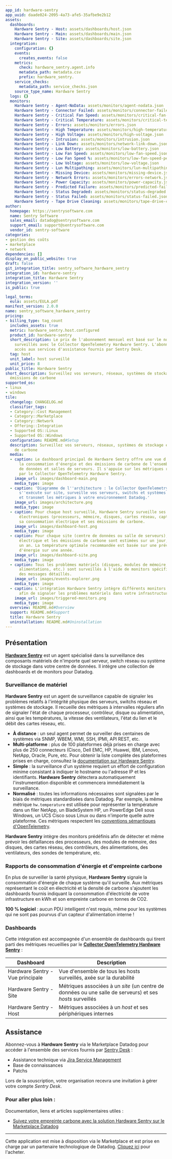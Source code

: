 ```yaml
---
app_id: hardware-sentry
app_uuid: daade024-2095-4a73-afe5-35afbe9e2b12
assets:
  dashboards:
    Hardware Sentry - Host: assets/dashboards/host.json
    Hardware Sentry - Main: assets/dashboards/main.json
    Hardware Sentry - Site: assets/dashboards/site.json
  integration:
    configuration: {}
    events:
      creates_events: false
    metrics:
      check: hardware_sentry.agent.info
      metadata_path: metadata.csv
      prefix: hardware_sentry.
    service_checks:
      metadata_path: service_checks.json
    source_type_name: Hardware Sentry
  logs: {}
  monitors:
    Hardware Sentry - Agent-NoData: assets/monitors/agent-nodata.json
    Hardware Sentry - Connector Failed: assets/monitors/connector-failed.json
    Hardware Sentry - Critical Fan Speed: assets/monitors/critical-fan-speed.json
    Hardware Sentry - Critical Temperature: assets/monitors/critical-temperature.json
    Hardware Sentry - Errors: assets/monitors/errors.json
    Hardware Sentry - High Temperature: assets/monitors/high-temperature.json
    Hardware Sentry - High Voltage: assets/monitors/high-voltage.json
    Hardware Sentry - Intrusion: assets/monitors/intrusion.json
    Hardware Sentry - Link Down: assets/monitors/network-link-down.json
    Hardware Sentry - Low Battery: assets/monitors/low-battery.json
    Hardware Sentry - Low Fan Speed: assets/monitors/low-fan-speed.json
    Hardware Sentry - Low Fan Speed %: assets/monitors/low-fan-speed-percent.json
    Hardware Sentry - Low Voltage: assets/monitors/low-voltage.json
    Hardware Sentry - Lun Multipathing: assets/monitors/lun-multipathing.json
    Hardware Sentry - Missing Device: assets/monitors/missing-device.json
    Hardware Sentry - Network Errors: assets/monitors/errors-network.json
    Hardware Sentry - Power Capacity: assets/monitors/power-capacity.json
    Hardware Sentry - Predicted Failure: assets/monitors/predicted-failure.json
    Hardware Sentry - Status Degraded: assets/monitors/status-degraded.json
    Hardware Sentry - Status Failed: assets/monitors/status-failed.json
    Hardware Sentry - Tape Drive Cleaning: assets/monitors/tape-drive-cleaning.json
author:
  homepage: https://sentrysoftware.com
  name: Sentry Software
  sales_email: datadog@sentrysoftware.com
  support_email: support@sentrysoftware.com
  vendor_id: sentry-software
categories:
- gestion des coûts
- marketplace
- network
dependencies: []
display_on_public_website: true
draft: false
git_integration_title: sentry_software_hardware_sentry
integration_id: hardware-sentry
integration_title: Hardware Sentry
integration_version: ''
is_public: true

legal_terms:
  eula: assets/EULA.pdf
manifest_version: 2.0.0
name: sentry_software_hardware_sentry
pricing:
- billing_type: tag_count
  includes_assets: true
  metric: hardware_sentry.host.configured
  product_id: hardware-sentry
  short_description: Le prix de l'abonnement mensuel est basé sur le nombre de hosts
    surveillés avec le Collector OpenTelemetry Hardware Sentry. L'abonnement donne
    accès aux services d'assistance fournis par Sentry Desk.
  tag: host
  unit_label: host surveillé
  unit_price: 8
public_title: Hardware Sentry
short_description: Surveillez vos serveurs, réseaux, systèmes de stockage et leurs
  émissions de carbone
supported_os:
- linux
- windows
tile:
  changelog: CHANGELOG.md
  classifier_tags:
  - Category::Cost Management
  - Category::Marketplace
  - Category::Network
  - Offering::Integration
  - Supported OS::Linux
  - Supported OS::Windows
  configuration: README.md#Setup
  description: Surveillez vos serveurs, réseaux, systèmes de stockage et leurs émissions
    de carbone
  media:
  - caption: Le dashboard principal de Hardware Sentry offre une vue d'ensemble de
      la consommation d'énergie et des émissions de carbone de l'ensemble de vos centres
      de données et salles de serveurs. Il s'appuie sur les métriques recueillies
      par le Collector OpenTelemetry Hardware Sentry.
    image_url: images/dashboard-main.png
    media_type: image
  - caption: 'Diagramme de l''architecture : le Collector OpenTelemetry Hardware Sentry
      s''exécute sur site, surveille vos serveurs, switchs et systèmes de stockage,
      et transmet les métriques à votre environnement Datadog.'
    image_url: images/architecture.png
    media_type: image
  - caption: Pour chaque host surveillé, Hardware Sentry surveille ses composants
      électroniques (processeurs, mémoire, disques, cartes réseau, capteurs, etc.),
      sa consommation électrique et ses émissions de carbone.
    image_url: images/dashboard-host.png
    media_type: image
  - caption: Pour chaque site (centre de données ou salle de serveurs), la consommation
      électrique et les émissions de carbone sont estimées sur un jour, un mois et
      un an. La température optimale recommandée est basée sur une prévision des économies
      d'énergie sur une année.
    image_url: images/dashboard-site.png
    media_type: image
  - caption: Tous les problèmes matériels (disques, modules de mémoire, cartes réseau,
      alimentations, etc.) sont surveillés à l'aide de monitors spécifiques, fournissant
      des messages détaillés.
    image_url: images/events-explorer.png
    media_type: image
  - caption: L'intégration Hardware Sentry intègre différents monitors recommandés
      afin de signaler les problèmes matériels dans votre infrastructure.
    image_url: images/triggered-monitors.png
    media_type: image
  overview: README.md#Overview
  support: README.md#Support
  title: Hardware Sentry
  uninstallation: README.md#Uninstallation
---
```




## Présentation

**[Hardware Sentry][1]** est un agent spécialisé dans la surveillance des composants matériels de n'importe quel serveur, switch réseau ou système de stockage dans votre centre de données. Il intègre une collection de dashboards et de monitors pour Datadog.

### Surveillance de matériel

**Hardware Sentry** est un agent de surveillance capable de signaler les problèmes relatifs à l'intégrité physique des serveurs, switchs réseau et systèmes de stockage. Il recueille des métriques à intervalles réguliers afin de signaler l'état de chaque processeur, contrôleur, disque ou alimentation, ainsi que les températures, la vitesse des ventilateurs, l'état du lien et le débit des cartes réseau, etc.

* **À distance** : un seul agent permet de surveiller des centaines de systèmes via SNMP, WBEM, WMI, SSH, IPMI, API REST, etc.
* **Multi-platforme** : plus de 100 plateformes déjà prises en charge avec plus de 250 connecteurs (Cisco, Dell EMC, HP, Huawei, IBM, Lenovo, NetApp, Oracle, Pure, etc. Pour obtenir la liste complète des plateformes prises en charge, consultez la [documentation sur Hardware Sentry][2].
* **Simple** : la surveillance d'un système requiert un effort de configuration minime consistant à indiquer le hostname ou l'adresse IP et les identifiants. **Hardware Sentry** détectera automatiquement l'instrumentation disponible et commencera immédiatement la surveillance.
* **Normalisé** : toutes les informations nécessaires sont signalées par le biais de métriques standardisées dans Datadog. Par exemple, la même métrique `hw.temperature` est utilisée pour représenter la température dans un filer NetApp, un BladeSystem HP, un PowerEdge Dell sous Windows, un UCS Cisco sous Linux ou dans n'importe quelle autre plateforme. Ces métriques respectent les [conventions sémantiques d'OpenTelemetry][3].

**Hardware Sentry** intègre des monitors prédéfinis afin de détecter et même prévoir les défaillances des processeurs, des modules de mémoire, des disques, des cartes réseau, des contrôleurs, des alimentations, des ventilateurs, des sondes de température, etc.

### Rapports de consommation d'énergie et d'empreinte carbone

En plus de surveiller la santé physique, **Hardware Sentry** signale la consommation d'énergie de chaque système qu'il surveille. Aux métriques représentant le coût en électricité et la densité de carbone s'ajoutent les dashboards fournis indiquant la consommation d'électricité de votre infrastructure en kWh et son empreinte carbone en tonnes de CO2.

**100 % logiciel** : aucun PDU intelligent n'est requis, même pour les systèmes qui ne sont pas pourvus d'un capteur d'alimentation interne !

### Dashboards

Cette intégration est accompagnée d'un ensemble de dashboards qui tirent parti des métriques recueillies par le **[Collector OpenTelemetry Hardware Sentry][4]** :

| Dashboard | Description |
|---|---|
| Hardware Sentry - Vue principale | Vue d'ensemble de tous les hosts surveillés, axée sur la durabilité |
| Hardware Sentry - Site | Métriques associées à un *site* (un centre de données ou une salle de serveurs) et ses *hosts* surveillés |
| Hardware Sentry - Host | Métriques associées à un *host* et ses périphériques internes |

## Assistance

Abonnez-vous à **Hardware Sentry** via le Marketplace Datadog pour accéder à l'ensemble des services fournis par [Sentry Desk][12] :

* Assistance technique via [Jira Service Management][13]
* Base de connaissances
* Patchs

Lors de la souscription, votre organisation recevra une invitation à gérer votre compte *Sentry Desk*.

### Pour aller plus loin :

Documentation, liens et articles supplémentaires utiles :

- [Suivez votre empreinte carbone avec la solution Hardware Sentry sur le Marketplace Datadog][14]

[1]: https://www.sentrysoftware.com/products/hardware-sentry.html
[2]: https://www.sentrysoftware.com/docs/hws-doc/latest/platform-requirements.html
[3]: https://opentelemetry.io/docs/reference/specification/metrics/semantic_conventions/hardware-metrics/
[4]: https://www.sentrysoftware.com/products/hardware-sentry-opentelemetry-collector.html
[5]: https://www.sentrysoftware.com/docs/hws-doc/latest/integration/datadog.html
[6]: https://www.sentrysoftware.com/downloads/products-for-opentelemetry.html
[7]: https://www.sentrysoftware.com/products/hardware-sentry.html
[8]: https://www.sentrysoftware.com/docs/hws-doc/latest/install.html
[9]: https://github.com/open-telemetry/opentelemetry-collector-contrib/tree/main/exporter/datadogexporter
[10]: https://www.sentrysoftware.com/docs/hws-doc/latest/configuration/configure-agent.html
[11]: https://www.sentrysoftware.com/docs/hws-otel-collector/latest/install.html
[12]: https://www.sentrysoftware.com/desk
[13]: https://sentrydesk.atlassian.net/servicedesk/customer/portals
[14]: https://www.datadoghq.com/blog/sustainability-monitoring-carbon-footprint-hardware-sentry-datadog/
---
Cette application est mise à disposition via le Marketplace et est prise en charge par un partenaire technologique de Datadog. <a href="https://app.datadoghq.com/marketplace/app/hardware-sentry" target="_blank">Cliquez ici</a> pour l'acheter.
